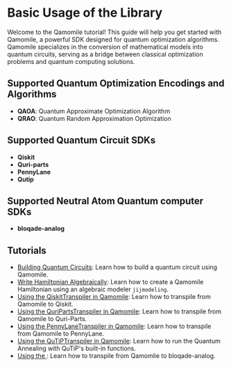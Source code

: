# Basic Usage of the Library

Welcome to the Qamomile tutorial! This guide will help you get started with Qamomile, a powerful SDK designed for quantum optimization algorithms. 
Qamomile specializes in the conversion of mathematical models into quantum circuits, serving as a bridge between classical optimization problems and quantum computing solutions.

## Supported Quantum Optimization Encodings and Algorithms

- **QAOA**: Quantum Approximate Optimization Algorithm
- **QRAO**: Quantum Random Approximation Optimization


## Supported Quantum Circuit SDKs

- **Qiskit**
- **Quri-parts**
- **PennyLane**
- **Qutip**

## Supported Neutral Atom Quantum computer SDKs

- **bloqade-analog**

## Tutorials

- [Building Quantum Circuits](building_quantum_circuits.ipynb): Learn how to build a quantum circuit using Qamomile.
- [Write Hamiltonian Algebraically](algebraic_operator.ipynb): Learn how to create a Qamomile Hamiltonian using an algebraic modeler `jijmodeling`.
- [Using the QiskitTranspiler in Qamomile](Using_the_QiskitTranspiler_in_Qamomile.ipynb): Learn how to transpile from Qamomile to Qiskit.
- [Using the QuriPartsTranspiler in Qamomile](Using_the_QuriPartsTranspiler_in_Qamomile.ipynb): Learn how to transpile from Qamomile to Quri-Parts.
- [Using the PennyLaneTranspiler in Qamomile](Using_the_PennyLaneTranspiler_in_Qamomile.ipynb): Learn how to transpile from Qamomile to PennyLane.
- [Using the QuTiPTranspiler in Qamomile](quantum_annealing.ipynb): Learn how to run the Quantum Annealing with QuTiP's built-in functions.
- [Using the ](UDG_demo.ipynb): Learn how to transpile from Qamomlie to bloqade-analog.

